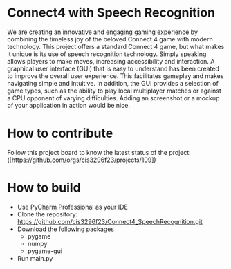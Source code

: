 # Connect4 with Speech Recognition
We are creating an innovative and engaging gaming experience by combining the timeless joy of the beloved Connect 4 game with modern technology. This project offers a standard Connect 4 game, but what makes it unique is its use of speech recognition technology. Simply speaking allows players to make moves, increasing accessibility and interaction. A graphical user interface (GUI) that is easy to understand has been created to improve the overall user experience. This facilitates gameplay and makes navigating simple and intuitive. In addition, the GUI provides a selection of game types, such as the ability to play local multiplayer matches or against a CPU opponent of varying difficulties. Adding an screenshot or a mockup of your application in action would be nice.

# How to contribute
Follow this project board to know the latest status of the project: ([https://github.com/orgs/cis3296f23/projects/109])

# How to build
- Use PyCharm Professional as your IDE
- Clone the repository: https://github.com/cis3296f23/Connect4_SpeechRecognition.git
- Download the following packages
  - pygame
  - numpy
  - pygame-gui
- Run main.py
